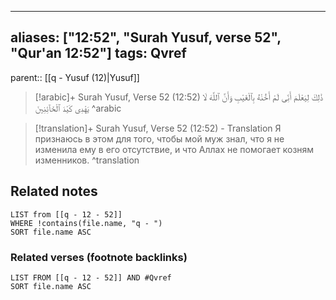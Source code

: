 
---
aliases: ["12:52", "Surah Yusuf, verse 52", "Qur'an 12:52"]
tags: Qvref
---

parent:: [[q - Yusuf (12)|Yusuf]]

> [!arabic]+ Surah Yusuf, Verse 52 (12:52)
> <span class="quran-arabic">ذَٰلِكَ لِيَعْلَمَ أَنِّى لَمْ أَخُنْهُ بِٱلْغَيْبِ وَأَنَّ ٱللَّهَ لَا يَهْدِى كَيْدَ ٱلْخَآئِنِينَ</span>
^arabic

> [!translation]+ Surah Yusuf, Verse 52 (12:52) - Translation
> Я признаюсь в этом для того, чтобы мой муж знал, что я не изменила ему в его отсутствие, и что Аллах не помогает козням изменников.
^translation



## Related notes
```dataview
LIST from [[q - 12 - 52]]
WHERE !contains(file.name, "q - ")
SORT file.name ASC
```

### Related verses (footnote backlinks)
```dataview
LIST FROM [[q - 12 - 52]] AND #Qvref
SORT file.name ASC
```

